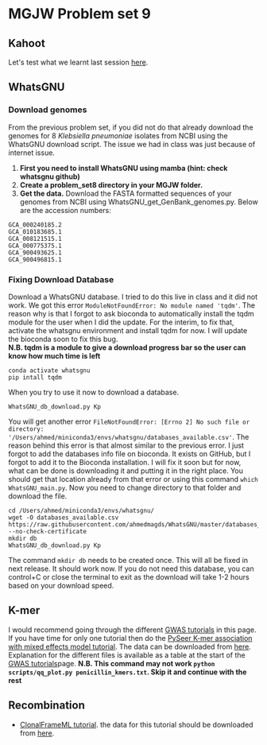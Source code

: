 # MGJW Problem set 9

## Kahoot
Let's test what we learnt last session [here]().

## WhatsGNU
### Download genomes
From the previous problem set, if you did not do that already download the genomes for 8 _Klebsiella pneumoniae_ isolates from NCBI using the WhatsGNU download script. The issue we had in class was just because of internet issue.<br/>

1. **First you need to install WhatsGNU using mamba (hint: check whatsgnu github)**
2. **Create a problem_set8 directory in your MGJW folder.**
3. **Get the data.**
Download the FASTA formatted sequences of your genomes from NCBI using WhatsGNU_get_GenBank_genomes.py. Below are the accession numbers:
```
GCA_000240185.2
GCA_010183685.1
GCA_008121515.1
GCA_000775375.1
GCA_900493625.1
GCA_900496815.1
```
### Fixing Download Database
Download a WhatsGNU database. I tried to do this live in class and it did not work. We got this error `ModuleNotFoundError: No module named 'tqdm'`. The reason why is that I forgot to ask bioconda to automatically install the tqdm module for the user when I did the update. For the interim, to fix that, activate the whatsgnu environment and install tqdm for now. I will update the bioconda soon to fix this bug.<br/>
**N.B. tqdm is a module to give a download progress bar so the user can know how much time is left**
```
conda activate whatsgnu
pip intall tqdm
```
When you try to use it now to download a database.
```
WhatsGNU_db_download.py Kp
```
You will get another error `FileNotFoundError: [Errno 2] No such file or directory: '/Users/ahmed/miniconda3/envs/whatsgnu/databases_available.csv'`. The reason behind this error is that almost similar to the previous error. I just forgot to add the databases info file on bioconda. It exists on GitHub, but I forgot to add it to the Bioconda installation. I will fix it soon but for now, what can be done is downloading it and putting it in the right place. You should get that location already from that error or using this command `which WhatsGNU_main.py`. Now you need to change directory to that folder and download the file.

```
cd /Users/ahmed/miniconda3/envs/whatsgnu/
wget -O databases_available.csv https://raw.githubusercontent.com/ahmedmagds/WhatsGNU/master/databases_available.csv --no-check-certificate
mkdir db
WhatsGNU_db_download.py Kp
```
The command `mkdir db` needs to be created once. This will all be fixed in next release. It should work now. If you do not need this database, you can control+C or close the terminal to exit as the download will take 1-2 hours based on your download speed.

## K-mer
I would recommend going through the different [GWAS tutorials](https://pyseer.readthedocs.io/en/master/tutorial.html#gwas-tutorial) in this page. If you have time for only one tutorial then do the [PySeer K-mer association with mixed effects model tutorial](https://pyseer.readthedocs.io/en/master/tutorial.html#k-mer-association-with-mixed-effects-model). The data can be downloaded from [here](https://figshare.com/articles/dataset/pyseer_tutorial/7588832). Explanation for the different files is available as a table at the start of the [GWAS tutorials](https://pyseer.readthedocs.io/en/master/tutorial.html#gwas-tutorial)page.
**N.B. This command may not work `python scripts/qq_plot.py penicillin_kmers.txt`. Skip it and continue with the rest**

## Recombination
* [ClonalFrameML tutorial](https://github.com/xavierdidelot/clonalframeml/wiki). the data for this tutorial should be downloaded from [here](https://doi.org/10.6084/m9.figshare.19626912).
